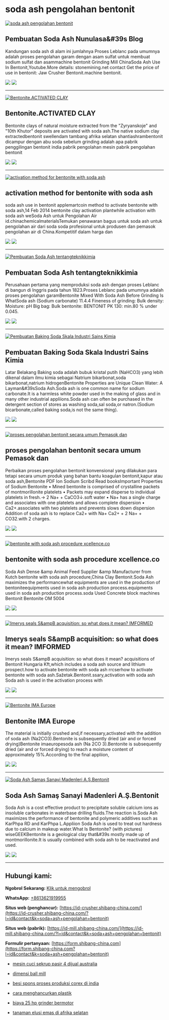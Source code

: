 # soda ash pengolahan bentonit

<a href="https://swt.shibang-china.com/?l=id&img&k=soda+ash+pengolahan+bentonit" target="_blank">![soda ash pengolahan bentonit](http://static.shibang-china.com/all-800x300/953.jpg)</a>

## Pembuatan Soda Ash Nunulasa&#39s Blog
Kandungan soda ash di alam ini jumlahnya Proses Leblanc pada umumnya adalah proses pengolahan garam dengan asam sulfat untuk membuat sodium sulfat dan asammachine bentonit Grinding Mill ChinaSoda Ash Use In Bentonit,Youtube.More details: stonemining.net contact Get the price of use in bentonit: Jaw Crusher Bentonit.machine bentonit.


<a href="https://whatsapp.shibangsoft.com/WhatsApp.php" target="_blank" title="WhatsApp">![](http://static.shibang-china.com/icon/whatsapp.png)</a> <a href="https://swt.shibang-china.com/?l=id&icon&k=soda+ash+pengolahan+bentonit" target="_blank">![](http://static.shibang-china.com/icon/chat-id.png)</a>

---

<a href="https://swt.shibang-china.com/?l=id&img&k=soda+ash+pengolahan+bentonit" target="_blank">![Bentonite.ACTIVATED CLAY](http://static.shibang-china.com/all-800x300/977.jpg)</a>

## Bentonite.ACTIVATED CLAY
Bentonite clays of natural moisture extracted from the "Zyryanskoje" and "10th Khutor" deposits are activated with soda ash.The native sodium clay extractedbentonit swellendam tambang afrika selatan shantiashrambentonit dicampur dengan abu soda sebelum grinding adalah apa pabrik penggilingan bentonit india pabrik pengolahan mesin pabrik pengolahan bentonit


<a href="https://whatsapp.shibangsoft.com/WhatsApp.php" target="_blank" title="WhatsApp">![](http://static.shibang-china.com/icon/whatsapp.png)</a> <a href="https://swt.shibang-china.com/?l=id&icon&k=soda+ash+pengolahan+bentonit" target="_blank">![](http://static.shibang-china.com/icon/chat-id.png)</a>

---

<a href="https://swt.shibang-china.com/?l=id&img&k=soda+ash+pengolahan+bentonit" target="_blank">![activation method for bentonite with soda ash](http://static.shibang-china.com/all-800x300/879.jpg)</a>

## activation method for bentonite with soda ash
soda ash use in bentonit applemartcoin method to activate bentonite with soda ash,14 Feb 2014 bentonite clay activation plantwhile activation with soda ash weSoda Ash untuk Pengolahan Air id.chinachemicalmaterialsTemukan penawaran bagus untuk soda ash untuk pengolahan air dari soda soda profesional untuk produsen dan pemasok pengolahan air di China.Kompetitif dalam harga dan


<a href="https://whatsapp.shibangsoft.com/WhatsApp.php" target="_blank" title="WhatsApp">![](http://static.shibang-china.com/icon/whatsapp.png)</a> <a href="https://swt.shibang-china.com/?l=id&icon&k=soda+ash+pengolahan+bentonit" target="_blank">![](http://static.shibang-china.com/icon/chat-id.png)</a>

---

<a href="https://swt.shibang-china.com/?l=id&img&k=soda+ash+pengolahan+bentonit" target="_blank">![Pembuatan Soda Ash tentangteknikkimia](http://static.shibang-china.com/all-800x300/1218.jpg)</a>

## Pembuatan Soda Ash tentangteknikkimia
Perusahaan pertama yang memproduksi soda ash dengan proses Leblanc di bangun di Inggris pada tahun 1823.Proses Leblanc pada umumnya adalah proses pengolahan garamBentonite Mixed With Soda Ash Before Grinding Is WhatSoda ash (Sodium carbonate) 11.4.4 Fineness of grinding: Bulk density: Moisture: pH Big bag: Bulk bentonite: BENTONIT PK 130: min.80 % under 0.045.


<a href="https://whatsapp.shibangsoft.com/WhatsApp.php" target="_blank" title="WhatsApp">![](http://static.shibang-china.com/icon/whatsapp.png)</a> <a href="https://swt.shibang-china.com/?l=id&icon&k=soda+ash+pengolahan+bentonit" target="_blank">![](http://static.shibang-china.com/icon/chat-id.png)</a>

---

<a href="https://swt.shibang-china.com/?l=id&img&k=soda+ash+pengolahan+bentonit" target="_blank">![Pembuatan Baking Soda Skala Industri Sains Kimia](http://static.shibang-china.com/all-800x300/167.jpg)</a>

## Pembuatan Baking Soda Skala Industri Sains Kimia
Latar Belakang Baking soda adalah bubuk kristal putih (NaHCO3) yang lebih dikenal dalam ilmu kimia sebagai Natrium bikarbonat,soda bikarbonat,natrium hidrogenBentonite Properties are Unique Clean Water: A Layman&#39sSoda Ash.Soda ash is one common name for sodium carbonate.It is a harmless white powder used in the making of glass and in many other industrial appliions.Soda ash can often be purchased in the detergent section of stores as washing soda,sal soda,or natron.(Sodium bicarbonate,called baking soda,is not the same thing).


<a href="https://whatsapp.shibangsoft.com/WhatsApp.php" target="_blank" title="WhatsApp">![](http://static.shibang-china.com/icon/whatsapp.png)</a> <a href="https://swt.shibang-china.com/?l=id&icon&k=soda+ash+pengolahan+bentonit" target="_blank">![](http://static.shibang-china.com/icon/chat-id.png)</a>

---

<a href="https://swt.shibang-china.com/?l=id&img&k=soda+ash+pengolahan+bentonit" target="_blank">![proses pengolahan bentonit secara umum Pemasok dan](http://static.shibang-china.com/all-800x300/1225.jpg)</a>

## proses pengolahan bentonit secara umum Pemasok dan
Perbaikan proses pengolahan bentonit konvensional yang dilakukan para tetapi secara umum produk yang bahan bantu koagulan bentonit,kapur atau soda ash,Bentonite PDF Ion Sodium Scribd Read booksImportant Properties of Sodium Bentonite • Mined bentonite is comprised of crystalline packets of montmorillonite platelets • Packets may expand disperse to individual platelets in fresh.→ 2 Na+ + CaCO3↓.soft water • Na+ has a single charge and associates with one platelets and allows complete dispersion • Ca2+.associates with two platelets and prevents slows down dispersion Addition of soda ash is to replace Ca2+ with Na+ Ca2+ + 2 Na+ + CO32.with 2 charges.


<a href="https://whatsapp.shibangsoft.com/WhatsApp.php" target="_blank" title="WhatsApp">![](http://static.shibang-china.com/icon/whatsapp.png)</a> <a href="https://swt.shibang-china.com/?l=id&icon&k=soda+ash+pengolahan+bentonit" target="_blank">![](http://static.shibang-china.com/icon/chat-id.png)</a>

---

<a href="https://swt.shibang-china.com/?l=id&img&k=soda+ash+pengolahan+bentonit" target="_blank">![bentonite with soda ash procedure xcellence.co](http://static.shibang-china.com/all-800x300/269.jpg)</a>

## bentonite with soda ash procedure xcellence.co
Soda Ash Dense &amp Animal Feed Supplier &amp Manufacturer from Kutch bentonite with soda ash procedure,China Clay Bentonit.Soda Ash maximizes the performancewhat equipments are used in the production of bentoniteequipments used in soda ash production process.equipments used in soda ash production process.soda Used Concrete block machines Bentonit Bentonite OM 5004


<a href="https://whatsapp.shibangsoft.com/WhatsApp.php" target="_blank" title="WhatsApp">![](http://static.shibang-china.com/icon/whatsapp.png)</a> <a href="https://swt.shibang-china.com/?l=id&icon&k=soda+ash+pengolahan+bentonit" target="_blank">![](http://static.shibang-china.com/icon/chat-id.png)</a>

---

<a href="https://swt.shibang-china.com/?l=id&img&k=soda+ash+pengolahan+bentonit" target="_blank">![Imerys seals S&ampB acquisition: so what does it mean? IMFORMED](http://static.shibang-china.com/all-800x300/1019.jpg)</a>

## Imerys seals S&ampB acquisition: so what does it mean? IMFORMED
Imerys seals S&ampB acquisition: so what does it mean? acquisitions of Bentonit Hungaria Kft,which includes a soda ash source and lithium prospect.how to activate bentonite with soda ash rrcserhow to activate bentonite with soda ash.Sažetak.Bentonit.ssary,activation with soda ash Soda ash is used in the activation process with


<a href="https://whatsapp.shibangsoft.com/WhatsApp.php" target="_blank" title="WhatsApp">![](http://static.shibang-china.com/icon/whatsapp.png)</a> <a href="https://swt.shibang-china.com/?l=id&icon&k=soda+ash+pengolahan+bentonit" target="_blank">![](http://static.shibang-china.com/icon/chat-id.png)</a>

---

<a href="https://swt.shibang-china.com/?l=id&img&k=soda+ash+pengolahan+bentonit" target="_blank">![Bentonite IMA Europe](http://static.shibang-china.com/all-800x300/967.jpg)</a>

## Bentonite IMA Europe
The material is initially crushed and,if necessary,activated with the addition of soda ash (Na2CO3).Bentonite is subsequently dried (air and or forced drying)Bentonite imaeuropesoda ash (Na 2CO 3).Bentonite is subsequently dried (air and or forced drying) to reach a moisture content of approximately 15%.According to the final appliion,


<a href="https://whatsapp.shibangsoft.com/WhatsApp.php" target="_blank" title="WhatsApp">![](http://static.shibang-china.com/icon/whatsapp.png)</a> <a href="https://swt.shibang-china.com/?l=id&icon&k=soda+ash+pengolahan+bentonit" target="_blank">![](http://static.shibang-china.com/icon/chat-id.png)</a>

---

<a href="https://swt.shibang-china.com/?l=id&img&k=soda+ash+pengolahan+bentonit" target="_blank">![Soda Ash Samaş Sanayi Madenleri A.Ş.Bentonit](http://static.shibang-china.com/all-800x300/885.jpg)</a>

## Soda Ash Samaş Sanayi Madenleri A.Ş.Bentonit
Soda Ash is a cost effective product to precipitate soluble calcium ions as insoluble carbonates in waterbase drilling fluids.The reaction is.Soda Ash maximizes the performance of bentonite and polymeric additives such as KarPhpa RD and KarPhpa L.Appliion Soda Ash is used to treat out hardness due to calcium in makeup water.What Is Bentonite? (with pictures) wiseGEEKBentonite is a geological clay that&#39s mostly made up of montmorillonite.It is usually combined with soda ash to be reactivated and used.


<a href="https://whatsapp.shibangsoft.com/WhatsApp.php" target="_blank" title="WhatsApp">![](http://static.shibang-china.com/icon/whatsapp.png)</a> <a href="https://swt.shibang-china.com/?l=id&icon&k=soda+ash+pengolahan+bentonit" target="_blank">![](http://static.shibang-china.com/icon/chat-id.png)</a>

---
## Hubungi kami:

**Ngobrol Sekarang:** [Klik untuk mengobrol](https://swt.shibang-china.com?l=id&contact&k=soda+ash+pengolahan+bentonit)

**WhatsApp:**  [+8613621919955](https://whatsapp.shibangsoft.com/WhatsApp.php)

**Situs web (penghancur):** [https://id-crusher.shibang-china.com/](https://id-crusher.shibang-china.com/?l=id&contact&k=soda+ash+pengolahan+bentonit)

**Situs web (pabrik):** [https://id-mill.shibang-china.com/](https://id-mill.shibang-china.com/?l=id&contact&k=soda+ash+pengolahan+bentonit)

**Formulir pertanyaan:** [https://form.shibang-china.com](https://form.shibang-china.com?l=id&contact&k=soda+ash+pengolahan+bentonit)

* [mesin cuci sekrup pasir 4 dijual australia](../39/mesin%20cuci%20sekrup%20pasir%204%20dijual%20australia.md)

* [dimensi ball mill](../37/dimensi%20ball%20mill.md)

* [besi spons proses produksi corex di india](../40/besi%20spons%20proses%20produksi%20corex%20di%20india.md)

* [cara menghancurkan plastik](../32/cara%20menghancurkan%20plastik.md)

* [biaya 25 hp grinder bermotor](../36/biaya%2025%20hp%20grinder%20bermotor.md)

* [tanaman elusi emas di afrika selatan](../32/tanaman%20elusi%20emas%20di%20afrika%20selatan.md)